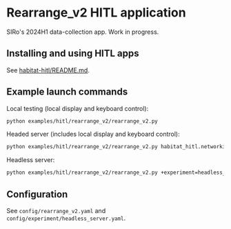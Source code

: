 # Rearrange_v2 HITL application

SIRo's 2024H1 data-collection app. Work in progress.

## Installing and using HITL apps
See [habitat-hitl/README.md](../../../habitat-hitl/README.md).

## Example launch commands

Local testing (local display and keyboard control):
```bash
python examples/hitl/rearrange_v2/rearrange_v2.py
```

Headed server (includes local display and keyboard control):
```bash
python examples/hitl/rearrange_v2/rearrange_v2.py habitat_hitl.networking.enable=True
```

Headless server:
```bash
python examples/hitl/rearrange_v2/rearrange_v2.py +experiment=headless_server
```


## Configuration
See `config/rearrange_v2.yaml` and `config/experiment/headless_server.yaml`.
